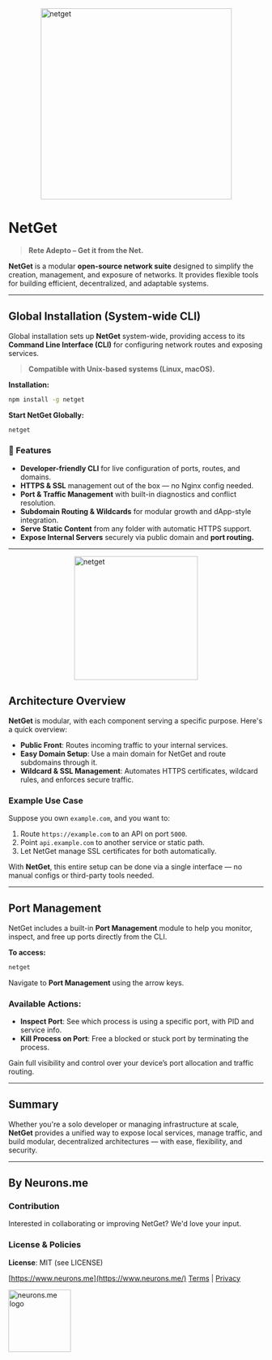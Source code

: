 <img src="https://suign.github.io/assets/imgs/netget1.png" alt="netget" width="377px" style="display: block; margin: 0 auto;"/>

# NetGet

> **Rete Adepto – Get it from the Net.**

**NetGet** is a modular **open-source network suite** designed to simplify the creation, management, and exposure of networks. It provides flexible tools for building efficient, decentralized, and adaptable systems.

---

## **Global Installation (System-wide CLI)**

Global installation sets up **NetGet** system-wide, providing access to its **Command Line Interface (CLI)** for configuring network routes and exposing services.

> **Compatible with Unix-based systems (Linux, macOS).**

**Installation:**

```bash
npm install -g netget
```

**Start NetGet Globally:**

```bash
netget
```

### 🔧 Features

- **Developer-friendly CLI** for live configuration of ports, routes, and domains.
- **HTTPS & SSL** management out of the box — no Nginx config needed.
- **Port & Traffic Management** with built-in diagnostics and conflict resolution.
- **Subdomain Routing & Wildcards** for modular growth and dApp-style integration.
- **Serve Static Content** from any folder with automatic HTTPS support.
- **Expose Internal Servers** securely via public domain and **port routing.**

------

<img src="https://suign.github.io/assets/imgs/netget-art.png" alt="netget" width="244px" style="display: block; margin: 0 auto;"/>

## **Architecture Overview**

**NetGet** is modular, with each component serving a specific purpose. Here's a quick overview:

- **Public Front**: Routes incoming traffic to your internal services.
- **Easy Domain Setup**: Use a main domain for NetGet and route subdomains through it.
- **Wildcard & SSL Management**: Automates HTTPS certificates, wildcard rules, and enforces secure traffic.

### Example Use Case

Suppose you own `example.com`, and you want to:

1. Route `https://example.com` to an API on port `5000`.
2. Point `api.example.com` to another service or static path.
3. Let NetGet manage SSL certificates for both automatically.

With **NetGet**, this entire setup can be done via a single interface — no manual configs or third-party tools needed.

------

## **Port Management**

NetGet includes a built-in **Port Management** module to help you monitor, inspect, and free up ports directly from the CLI.

**To access:**

```bash
netget
```

Navigate to **Port Management** using the arrow keys.

### Available Actions:

- **Inspect Port**: See which process is using a specific port, with PID and service info.
- **Kill Process on Port**: Free a blocked or stuck port by terminating the process.

Gain full visibility and control over your device’s port allocation and traffic routing.

------

## **Summary**

Whether you're a solo developer or managing infrastructure at scale, **NetGet** provides a unified way to expose local services, manage traffic, and build modular, decentralized architectures — with ease, flexibility, and security.

------

## By Neurons.me

### Contribution

Interested in collaborating or improving NetGet? We'd love your input.

### License & Policies

**License**: MIT (see LICENSE)

[https://www.neurons.me](https://www.neurons.me/)
 [Terms](https://docs.neurons.me/terms-and-conditions) | [Privacy](https://docs.neurons.me/privacy-policy)

<img src="https://docs.neurons.me/neurons.me.webp" alt="neurons.me logo" width="123" height="123">
